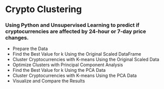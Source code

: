 # Crypto Clustering

### Using Python and Unsupervised Learning to predict if cryptocurrencies are affected by 24-hour or 7-day price changes. 

- Prepare the Data
- Find the Best Value for k Using the Original Scaled DataFrame
- Cluster Cryptocurrencies with K-means Using the Original Scaled Data
- Optimize Clusters with Principal Component Analysis
- Find the Best Value for k Using the PCA Data
- Cluster Cryptocurrencies with K-means Using the PCA Data
- Visualize and Compare the Results
